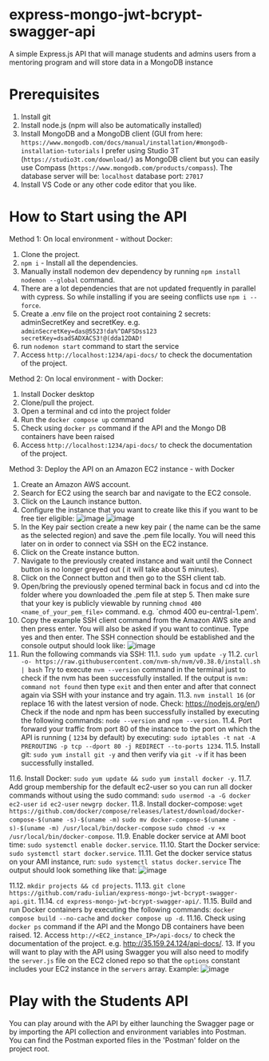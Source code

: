 # express-mongo-jwt-bcrypt-swagger-api
A simple Express.js API that will manage students and admins users from a mentoring program and will store data in a MongoDB instance

# Prerequisites
1. Install git
2. Install node.js (npm will also be automatically installed)
3. Install MongoDB and a MongoDB client (GUI from here:
  `https://www.mongodb.com/docs/manual/installation/#mongodb-installation-tutorials`
  I prefer using Studio 3T (`https://studio3t.com/download/`) as MongoDB client but you can easily use Compass (`https://www.mongodb.com/products/compass`).
  The database server will be: `localhost`
  database port: `27017`
4. Install VS Code or any other code editor that you like.

# How to Start using the API

Method 1: On local environment - without Docker:

1. Clone the project.
2. `npm i` - Install all the dependencies.
3. Manually install nodemon dev dependency by running `npm install nodemon --global` command.
4. There are a lot dependencies that are not updated frequently in parallel with cypress. So while installing if you are seeing conflicts use `npm i --force`.
5. Create a .env file on the project root containing 2 secrets: adminSecretKey and secretKey.
   e.g. `adminSecretKey=das@5523!da%^DAFSDss123
         secretKey=dsadSADXACS3!@(dda12DAD!`
6. run `nodemon start` command to start the service
7. Access `http://localhost:1234/api-docs/` to check the documentation of the project.

Method 2: On local environment - with Docker:

1. Install Docker desktop
2. Clone/pull the project.
3. Open a terminal and cd into the project folder
4. Run the `docker compose up` command
5. Check using `docker ps` command if the API and the Mongo DB containers have been raised
6. Access `http://localhost:1234/api-docs/` to check the documentation of the project.

Method 3: Deploy the API on an Amazon EC2 instance - with Docker

1. Create an Amazon AWS account.
2. Search for EC2 using the search bar and navigate to the EC2 console.
3. Click on the Launch instance button.
4. Configure the instance that you want to create like this if you want to be free tier eligible:
![image](https://user-images.githubusercontent.com/87607624/181005202-624198b3-67f6-42e1-9ca7-3f22c4c5b1ca.png)
![image](https://user-images.githubusercontent.com/87607624/181005333-ae5f302e-a936-422e-a789-75db88c2d83a.png)
5. In the Key pair section create a new key pair ( the name can be the same as the selected region) and save the .pem file locally. You will need this later on in order to connect via SSH on the EC2 instance.
6. Click on the Create instance button.
7. Navigate to the previously created instance and wait until the Connect button is no longer greyed out ( it will take about 5 minutes).
8. Click on the Connect button and then go to the SSH client tab.
9. Open/bring the previously opened terminal back in focus and cd into the folder where you downloaded the .pem file at step 5. Then make sure that your key is publicly viewable by running `chmod 400 <name_of_your_pem_file>` command. e.g. `chmod 400 eu-central-1.pem'.
10. Copy the example SSH client command from the Amazon AWS site and then press enter. You will also be asked if you want to continue. Type yes and then enter. The SSH connection should be established and the console output should look like:
![image](https://user-images.githubusercontent.com/87607624/181007753-3a084178-0451-40fe-8845-a093b32564fb.png)
11. Run the following commands via SSH:
  11.1. `sudo yum update -y`
  11.2. `curl -o- https://raw.githubusercontent.com/nvm-sh/nvm/v0.38.0/install.sh | bash`
  Try to execute `nvm --version` command in the terminal just to check if the nvm has been successfully installed. If the output is `nvm: command not found` then type `exit` and then enter and after that connect again via SSH with your instance and try again.
  11.3. `nvm install 16` (or replace 16 with the latest version of node. Check: https://nodejs.org/en/)
  Check if the node and npm has been successfully installed by executing the following commands:
  `node --version` and `npm --version`.
  11.4. Port forward your traffic from port 80 of the instance to the port on which the API is running ( `1234` by default) by executing:
  `sudo iptables -t nat -A PREROUTING -p tcp --dport 80 -j REDIRECT --to-ports 1234`.
  11.5. Install git: `sudo yum install git -y` and then verify via `git -v` if it has been successfully installed.
  
  11.6. Install Docker:
    `sudo yum update && sudo yum install docker -y`.
  11.7. Add group membership for the default ec2-user so you can run all docker commands without using the sudo command:
    `sudo usermod -a -G docker ec2-user`
    `id ec2-user`
    `newgrp docker`.
  11.8. Install docker-compose:
    `wget https://github.com/docker/compose/releases/latest/download/docker-compose-$(uname -s)-$(uname -m)` 
    `sudo mv docker-compose-$(uname -s)-$(uname -m) /usr/local/bin/docker-compose`
    `sudo chmod -v +x /usr/local/bin/docker-compose`.
  11.9. Enable docker service at AMI boot time:
    `sudo systemctl enable docker.service`.
  11.10. Start the Docker service:
    `sudo systemctl start docker.service`.
  11.11. Get the docker service status on your AMI instance, run:
    `sudo systemctl status docker.service`
    The output should look something like that:
    ![image](https://user-images.githubusercontent.com/87607624/181014747-9af408e0-caab-4953-9e55-a979f1ecf3e7.png)

  11.12. `mkdir projects && cd projects`.
  11.13. `git clone https://github.com/radu-iulian/express-mongo-jwt-bcrypt-swagger-api.git`.
  11.14. `cd express-mongo-jwt-bcrypt-swagger-api/`.
  11.15. Build and run Docker containers by executing the following commands:
    `docker compose build --no-cache` and
    `docker compose up -d`.
  11.16. Check using `docker ps` command if the API and the Mongo DB containers have been raised.
12. Access `http://<EC2_instance_IP>/api-docs/` to check the documentation of the project. e.g. http://35.159.24.124/api-docs/.
13. If you will want to play with the API using Swagger you will also need to modify the `server.js` file on the EC2 cloned repo so that the `options` constant includes your EC2 instance in the `servers` array. Example:
![image](https://user-images.githubusercontent.com/87607624/181021926-c0f8fd75-6f37-4f67-8f5f-a90bcc657c9c.png)


# Play with the Students API
You can play around with the API by either launching the Swagger page or by importing the API collection and environment variables into Postman. You can find the Postman exported files in the 'Postman' folder on the project root. 
